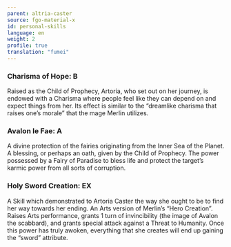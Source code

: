 ```yaml
---
parent: altria-caster
source: fgo-material-x
id: personal-skills
language: en
weight: 2
profile: true
translation: "fumei"
---
```


### Charisma of Hope: B

Raised as the Child of Prophecy, Artoria, who set out on her journey, is endowed with a Charisma where people feel like they can depend on and expect things from her. Its effect is similar to the “dreamlike charisma that raises one’s morale” that the mage Merlin utilizes.

### Avalon le Fae: A
A divine protection of the fairies originating from the Inner Sea of the Planet.
A blessing, or perhaps an oath, given by the Child of Prophecy.
The power possessed by a Fairy of Paradise to bless life and protect the target’s karmic power from all sorts of corruption.

### Holy Sword Creation: EX

A Skill which demonstrated to Artoria Caster the way she ought to be to find her way towards her ending.
An Arts version of Merlin’s “Hero Creation”.
Raises Arts performance, grants 1 turn of invincibility (the image of Avalon the scabbard), and grants special attack against a Threat to Humanity.
Once this power has truly awoken, everything that she creates will end up gaining the “sword” attribute.
